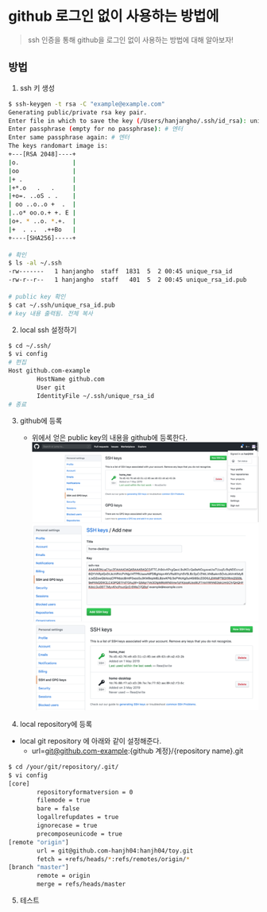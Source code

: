 # github 로그인 없이 사용하는 방법에
> ssh 인증을 통해 github을 로그인 없이 사용하는 방법에 대해 알아보자!

## 방법
1. ssh 키 생성
```bash
$ ssh-keygen -t rsa -C "example@example.com"
Generating public/private rsa key pair.
Enter file in which to save the key (/Users/hanjangho/.ssh/id_rsa): unique_rsa_id # 중복 되지 않는 id 입력
Enter passphrase (empty for no passphrase): # 엔터
Enter same passphrase again: # 엔터
The keys randomart image is:
+---[RSA 2048]----+
|o.               |
|oo               |
|+ .              |
|+*.o   .   .     |
|+o=. ..oS . .    |
| oo ..o..o +  .  |
|..o* oo.o.+ +. E |
|o+. * ..o. *.+.  |
|+  . ..  .++Bo   |
+----[SHA256]-----+

# 확인
$ ls -al ~/.ssh
-rw-------   1 hanjangho  staff  1831  5  2 00:45 unique_rsa_id
-rw-r--r--   1 hanjangho  staff   401  5  2 00:45 unique_rsa_id.pub

# public key 확인
$ cat ~/.ssh/unique_rsa_id.pub
# key 내용 출력됨. 전체 복사
```
2. local ssh 설정하기
```bash
$ cd ~/.ssh/
$ vi config
# 편집
Host github.com-example
        HostName github.com
        User git
        IdentityFile ~/.ssh/unique_rsa_id
# 종료
```
3. github에 등록
    * 위에서 얻은 public key의 내용을 github에 등록한다.
    ![github_화면1](./images/github_rsa_1.png)
    ![github_화면2](./images/github_rsa_2.png)
    ![github_화면3](./images/github_rsa_3.png)

4. local repository에 등록
* local git repository 에 아래와 같이 설정해준다.
    * url=git@github.com-example:{github 계정}/{repository name}.git
```sh
$ cd /your/git/repository/.git/
$ vi config
[core]
        repositoryformatversion = 0
        filemode = true
        bare = false
        logallrefupdates = true
        ignorecase = true
        precomposeunicode = true
[remote "origin"]
        url = git@github.com-hanjh04:hanjh04/toy.git
        fetch = +refs/heads/*:refs/remotes/origin/*
[branch "master"]
        remote = origin
        merge = refs/heads/master
```
5. 테스트












